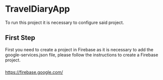 # TravelDiaryApp
To run this project it is necessary to configure said project.
## First Step
First you need to create a project in Firebase as it is necessary to add the google-services.json file, please follow the instructions to create a Firebase project.
###
https://firebase.google.com/

